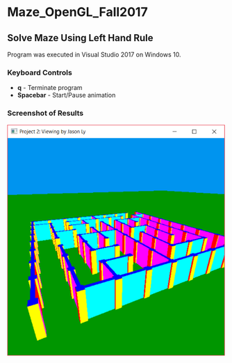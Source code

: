 # Maze_OpenGL_Fall2017

## Solve Maze Using Left Hand Rule
Program was executed in Visual Studio 2017 on Windows 10. 

### Keyboard Controls
- **q** - Terminate program
- **Spacebar** - Start/Pause animation

### Screenshot of Results
![Screenshot of Maze](maze.png)
